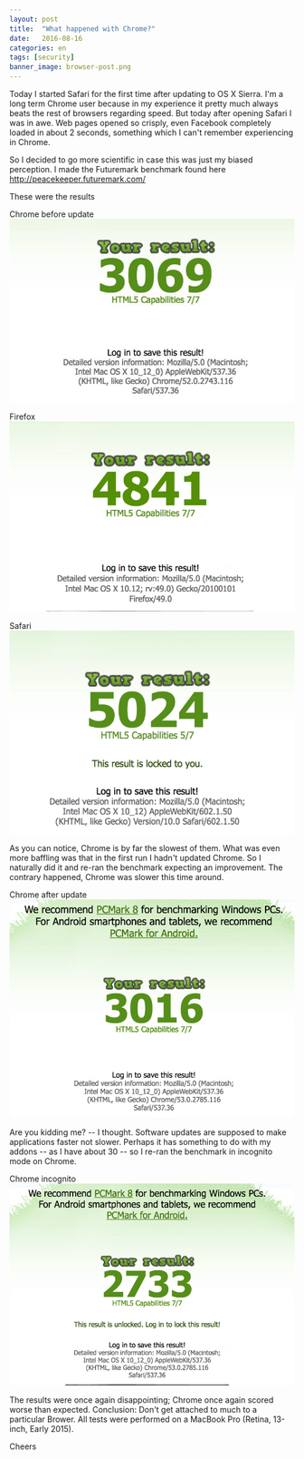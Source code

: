 ```yaml
---
layout: post
title:  "What happened with Chrome?"
date:   2016-08-16
categories: en
tags: [security]
banner_image: browser-post.png
---
```

Today I started Safari for the first time after updating to OS X Sierra. I'm a long term Chrome user because in my experience it pretty much always beats the rest of browsers regarding speed. But today after opening Safari I was in awe. Web pages opened so crisply, even Facebook completely loaded in about 2 seconds, something which I can't remember experiencing in Chrome.
<!--more-->
So I decided to go more scientific in case this was just my biased perception. I made the Futuremark benchmark found here http://peacekeeper.futuremark.com/

These were the results

Chrome before update
![](/images/posts/chrome-before-update.jpg)

Firefox
![](/images/posts/firefox.png)

Safari
![](/images/posts/safari.png)

As you can notice, Chrome is by far the slowest of them. What was even more baffling was that in the first run I hadn't updated Chrome. So I naturally did it and re-ran the benchmark expecting an improvement. The contrary happened, Chrome was slower this time around.

Chrome after update
![](/images/posts/chrome.png)

Are you kidding me? -- I thought. Software updates are supposed to make applications faster not slower. Perhaps it has something to do with my addons -- as I have about 30 -- so I re-ran the benchmark in incognito mode on Chrome.

Chrome incognito
![](/images/posts/chrome-incognito.png)

The results were once again disappointing; Chrome once again scored worse than expected.
Conclusion: Don't get attached to much to a particular Brower.
All tests were performed on a MacBook Pro (Retina, 13-inch, Early 2015).

Cheers
